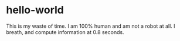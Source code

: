 # hello-world
This is my waste of time.
I am 100% human and am not a robot at all. I breath, and compute information at 0.8 seconds.
